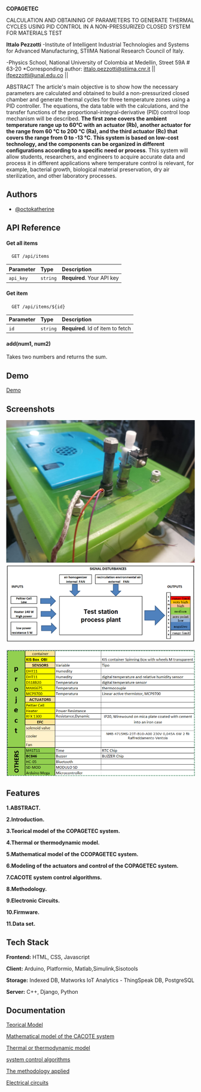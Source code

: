 
**COPAGETEC**

CALCULATION AND OBTAINING OF PARAMETERS TO GENERATE THERMAL CYCLES USING PID CONTROL IN A NON-PRESSURIZED CLOSED SYSTEM FOR MATERIALS TEST



**Ittalo Pezzotti**
-Institute of Intelligent Industrial Technologies and Systems for Advanced Manufacturing, STIIMA National Research Council of Italy.

-Physics School, National University of Colombia at Medellin, Street 59A # 63-20
*Corresponding author: ittalo.pezzotti@stiima.cnr.it || ifpezzotti@unal.edu.co || 


ABSTRACT
The article's main objective is to show how the necessary parameters are calculated and obtained to build a non-pressurized closed chamber and generate thermal cycles for three temperature zones using a PID controller. The equations, the data table with the calculations, and the transfer functions of the proportional-integral-derivative (PID) control loop mechanism will be described. **The first zone covers the ambient temperature range up to 60°C with an actuator (Rb), another actuator for the range from 60 °C to 200 °C (Ra), and the third actuator (Rc) that covers the range from 0 to -13 °C. This system is based on low-cost technology, and the components can be organized in different configurations according to a specific need or process**. This system will allow students, researchers, and engineers to acquire accurate data and process it in different applications where temperature control is relevant, for example, bacterial growth, biological material preservation, dry air sterilization, and other laboratory processes.
## Authors

- [@octokatherine](https://www.github.com/octokatherine)


## API Reference

#### Get all items

```http
  GET /api/items
```

| Parameter | Type     | Description                |
| :-------- | :------- | :------------------------- |
| `api_key` | `string` | **Required**. Your API key |

#### Get item

```http
  GET /api/items/${id}
```

| Parameter | Type     | Description                       |
| :-------- | :------- | :-------------------------------- |
| `id`      | `string` | **Required**. Id of item to fetch |

#### add(num1, num2)

Takes two numbers and returns the sum.


## Demo

[Demo](https://github.com/ittalopezzotti/ittalopezzotti.copagetec.github.io)


## Screenshots

![App Screenshot](Img/Teorical_Model_Copagetec_Fondo.jpg)
![App Screenshot](Img/Image_Copagetec_Test_Station_Process.png)

![App Screenshot](Img/Table_2_Teorical_Model.png)


## Features

**1.ABSTRACT.**

**2.Introduction.**

**3.Teorical model of the COPAGETEC system.**

**4.Thermal or thermodynamic model.**

**5.Mathematical model of the CCOPAGETEC system.**

**6.Modeling of the actuators and control of the COPAGETEC system.**

**7.CACOTE system control algorithms.**

**8.Methodology.**

**9.Electronic Circuits.**

**10.Firmware.**

**11.Data set.**




## Tech Stack

**Frontend:** HTML, CSS, Javascript

**Client:** Arduino, Platformio, Matlab,Simulink,Sisotools

**Storage:** Indexed DB, Matworks IoT Analytics - ThingSpeak DB, PostgreSQL 

**Server:** C++, Django, Python


## Documentation

[Teorical Model](https://ittalopezzotti.github.io/github.io.copagetec.teoricalmodel.github.io/)

[Mathematical model of the CACOTE system](https://ittalopezzotti.github.io/github.io.copagetec.Mathematicalmodel.github.io/)

[Thermal or thermodynamic model](https://ittalopezzotti.github.io/github.io.copagetec.thermalmodel.github.io/)

[system control algorithms](https://ittalopezzotti.github.io/github.io.copagetec.Controlalgorithms.github.io)

[The methodology applied](https://ittalopezzotti.github.io/ittalopezzotti.github.io.copagetec.methodology.github.io/)

[Electrical circuits](https://ittalopezzotti.github.io/.copagetec.repository.elecir)

